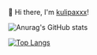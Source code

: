 
👋 Hi there, I'm [kulipaxxx](https://www.cnblogs.com/chengbb)!

![Anurag's GitHub stats](https://github-readme-stats.vercel.app/api?username=kulipaxxx&show_icons=true&theme=radical)
<!---
kulipaxxx/kulipaxxx is a ✨ special ✨ repository because its `README.md` (this file) appears on your GitHub profile.
You can click the Preview link to take a look at your changes.
--->
[![Top Langs](https://github-readme-stats.vercel.app/api/top-langs/?username=anuraghazra&layout=compact)](https://github.com/anuraghazra/github-readme-stats)
